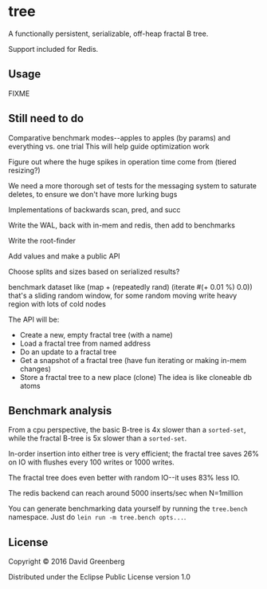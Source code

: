 # tree

A functionally persistent, serializable, off-heap fractal B tree.

Support included for Redis.

## Usage

FIXME

## Still need to do

Comparative benchmark modes--apples to apples (by params) and everything vs. one trial
This will help guide optimization work

Figure out where the huge spikes in operation time come from (tiered resizing?)

We need a more thorough set of tests for the messaging system to saturate deletes, to ensure we don't have more lurking bugs

Implementations of backwards scan, pred, and succ

Write the WAL, back with in-mem and redis, then add to benchmarks

Write the root-finder

Add values and make a public API

Choose splits and sizes based on serialized results?

benchmark dataset like (map + (repeatedly rand) (iterate #(+ 0.01 %) 0.0))
that's a sliding random window, for some random moving write heavy region
with lots of cold nodes

The API will be:
- Create a new, empty fractal tree (with a name)
- Load a fractal tree from named address
- Do an update to a fractal tree
- Get a snapshot of a fractal tree (have fun iterating or making in-mem changes)
- Store a fractal tree to a new place (clone)
The idea is like cloneable db atoms

## Benchmark analysis

From a cpu perspective, the basic B-tree is 4x slower than a `sorted-set`,
while the fractal B-tree is 5x slower than a `sorted-set`.

In-order insertion into either tree is very efficient; the fractal tree
saves 26% on IO with flushes every 100 writes or 1000 writes.

The fractal tree does even better with random IO--it uses 83% less IO.

The redis backend can reach around 5000 inserts/sec when N=1million

You can generate benchmarking data yourself by running the `tree.bench`
namespace. Just do `lein run -m tree.bench opts...`.

## License

Copyright © 2016 David Greenberg

Distributed under the Eclipse Public License version 1.0

